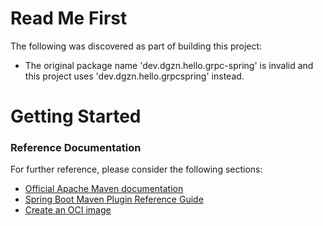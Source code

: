 # Read Me First
The following was discovered as part of building this project:

* The original package name 'dev.dgzn.hello.grpc-spring' is invalid and this project uses 'dev.dgzn.hello.grpcspring' instead.

# Getting Started

### Reference Documentation
For further reference, please consider the following sections:

* [Official Apache Maven documentation](https://maven.apache.org/guides/index.html)
* [Spring Boot Maven Plugin Reference Guide](https://docs.spring.io/spring-boot/docs/2.7.9/maven-plugin/reference/html/)
* [Create an OCI image](https://docs.spring.io/spring-boot/docs/2.7.9/maven-plugin/reference/html/#build-image)

